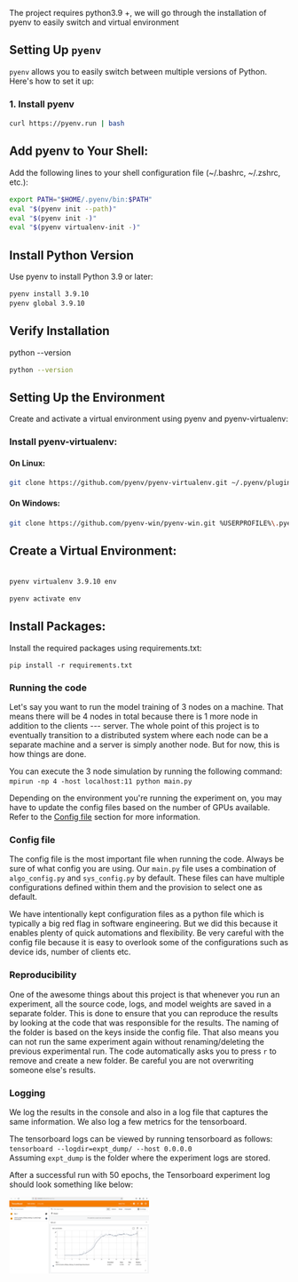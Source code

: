 The project requires python3.9 +, we will go through the installation of pyenv to easily switch and virtual environment 

## Setting Up `pyenv`

`pyenv` allows you to easily switch between multiple versions of Python. Here's how to set it up:

### 1. Install pyenv 

```bash
curl https://pyenv.run | bash
```

## Add pyenv to Your Shell:
Add the following lines to your shell configuration file (~/.bashrc, ~/.zshrc, etc.):

```bash
export PATH="$HOME/.pyenv/bin:$PATH"
eval "$(pyenv init --path)"
eval "$(pyenv init -)"
eval "$(pyenv virtualenv-init -)"

```

## Install Python Version

Use pyenv to install Python 3.9 or later:

```bash
pyenv install 3.9.10
pyenv global 3.9.10

```

## Verify Installation
python --version

```bash
python --version

```

## Setting Up the Environment
Create and activate a virtual environment using pyenv and pyenv-virtualenv:

### Install pyenv-virtualenv:

   #### On Linux:

```bash
git clone https://github.com/pyenv/pyenv-virtualenv.git ~/.pyenv/plugins/pyenv-virtualenv
```
 #### On Windows:

```bash 
git clone https://github.com/pyenv-win/pyenv-win.git %USERPROFILE%\.pyenv
```

## Create a Virtual Environment:

``` bash

pyenv virtualenv 3.9.10 env
```

```bash
pyenv activate env
```


## Install  Packages:

Install the required packages using requirements.txt:

```
pip install -r requirements.txt
```

### Running the code
Let's say you want to run the model training of 3 nodes on a machine. That means there will be 4 nodes in total because there is 1 more node in addition to the clients --- server.
The whole point of this project is to eventually transition to a distributed system where each node can be a separate machine and a server is simply another node. But for now, this is how things are done.

You can execute the 3 node simulation by running the following command:<br>
`mpirun -np 4 -host localhost:11 python main.py`

Depending on the environment you're running the experiment on, you may have to update the config files based on the number of GPUs available. Refer to the [Config file](#config-file) section for more information.


### Config file
The config file is the most important file when running the code. Always be sure of what config you are using. Our `main.py` file uses a combination of `algo_config.py` and `sys_config.py` by default. These files can have multiple configurations defined within them and the provision to select one as default. 

We have intentionally kept configuration files as a python file which is typically a big red flag in software engineering. But we did this because it enables plenty of quick automations and flexibility. Be very careful with the config file because it is easy to overlook some of the configurations such as device ids, number of clients etc.

### Reproducibility
One of the awesome things about this project is that whenever you run an experiment, all the source code, logs, and model weights are saved in a separate folder. This is done to ensure that you can reproduce the results by looking at the code that was responsible for the results. The naming of the folder is based on the keys inside the config file. That also means you can not run the same experiment again without renaming/deleting the previous experimental run. The code automatically asks you to press `r` to remove and create a new folder. Be careful you are not overwriting someone else's results.

### Logging
We log the results in the console and also in a log file that captures the same information. We also log a few metrics for the tensorboard. 

The tensorboard logs can be viewed by running tensorboard as follows:<br>
`tensorboard --logdir=expt_dump/ --host 0.0.0.0`<br>
Assuming `expt_dump` is the folder where the experiment logs are stored.

After a successful run with 50 epochs, the Tensorboard experiment log should look something like below:

<img src="../resources/images/TensorboardSample.png" width=50% height=50%>
